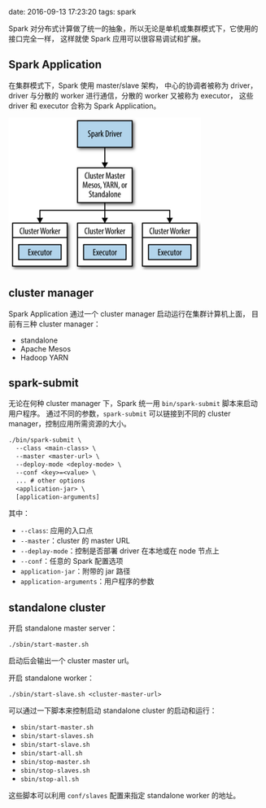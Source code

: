 date: 2016-09-13 17:23:20
tags: spark


Spark 对分布式计算做了统一的抽象，所以无论是单机或集群模式下，它使用的接口完全一样，
这样就使 Spark 应用可以很容易调试和扩展。


## Spark Application

在集群模式下，Spark 使用 master/slave 架构，
中心的协调者被称为 driver，driver 与分散的 worker 进行通信，分散的 worker 又被称为 executor，
这些 driver 和 executor 合称为 Spark Application。

![Spark Application](/media/spark/spark_application.png)


## cluster manager

Spark Application 通过一个 cluster manager 启动运行在集群计算机上面，
目前有三种 cluster manager：

* standalone
* Apache Mesos
* Hadoop YARN


## spark-submit

无论在何种 cluster manager 下，Spark 统一用 `bin/spark-submit` 脚本来启动用户程序。
通过不同的参数，`spark-submit` 可以链接到不同的 cluster manager，控制应用所需资源的大小。

```
./bin/spark-submit \
  --class <main-class> \
  --master <master-url> \
  --deploy-mode <deploy-mode> \
  --conf <key>=<value> \
  ... # other options
  <application-jar> \
  [application-arguments]
```

其中：

* `--class`: 应用的入口点
* `--master`：cluster 的 master URL
* `--deplay-mode`：控制是否部署 driver 在本地或在 node 节点上
* `--conf`：任意的 Spark 配置选项
* `application-jar`：附带的 jar 路径
* `application-arguments`：用户程序的参数


## standalone cluster

开启 standalone master server：

```
./sbin/start-master.sh
```

启动后会输出一个 cluster master url。


开启 standalone worker：

```
./sbin/start-slave.sh <cluster-master-url>
```


可以通过一下脚本来控制启动 standalone cluster 的启动和运行：

* `sbin/start-master.sh`
* `sbin/start-slaves.sh`
* `sbin/start-slave.sh`
* `sbin/start-all.sh`
* `sbin/stop-master.sh`
* `sbin/stop-slaves.sh`
* `sbin/stop-all.sh`

这些脚本可以利用 `conf/slaves` 配置来指定 standalone worker 的地址。
